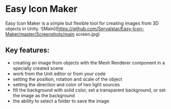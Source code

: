 # Easy Icon Maker
Easy Icon Maker is a simple but flexible tool for creating images from 3D objects in Unity.
![Main](https://github.com/Servalstar/Easy-Icon-Maker/master/Screenshots/main screen.jpg)
## Key features:
- creating an image from objects with the Mesh Renderer component in a specially created scene
- work from the Unit editor or from your code
- setting the position, rotation and scale of the object
- setting the direction and color of two light sources
- fill the background with solid color, set a transparent background, or set the image as the background
- the ability to select a folder to save the image